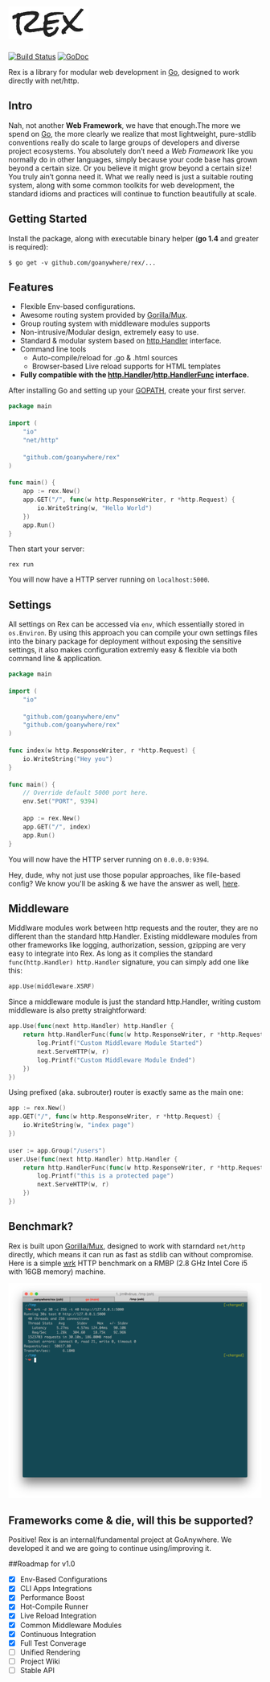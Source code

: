 <a href="#"><img alt="rex" src="https://raw.githubusercontent.com/goanywhere/rex/assets/images/rex.png" width="160px" height="64px"></a>
===
[![Build Status](https://travis-ci.org/goanywhere/rex.svg?branch=master)](https://travis-ci.org/goanywhere/rex) [![GoDoc](https://godoc.org/github.com/goanywhere/rex?status.svg)](http://godoc.org/github.com/goanywhere/rex)

Rex is a library for modular web development in [Go](http://golang.org/), designed to work directly with net/http.

## Intro

Nah, not another **Web Framework**, we have that enough.The more we spend on [Go](http://golang.org/), the more clearly we realize that most lightweight, pure-stdlib conventions really do scale to large groups of developers and diverse project ecosystems. You absolutely don’t need a *Web Framework* like you normally do in other languages, simply because your code base has grown beyond a certain size. Or you believe it might grow beyond a certain size! You truly ain’t gonna need it. What we really need is just a suitable routing system, along with some common toolkits for web development, the standard idioms and practices will continue to function beautifully at scale.

## Getting Started

Install the package, along with executable binary helper (**go 1.4** and greater is required):

```shell
$ go get -v github.com/goanywhere/rex/...
```

## Features
* Flexible Env-based configurations.
* Awesome routing system provided by [Gorilla/Mux](//github.com/gorilla/mux).
* Group routing system with middleware modules supports
* Non-intrusive/Modular design, extremely easy to use.
* Standard & modular system based on [http.Handler](http://godoc.org/net/http#Handler) interface.
* Command line tools
    * Auto-compile/reload for .go & .html sources
    * Browser-based Live reload supports for HTML templates
* **Fully compatible with the [http.Handler](http://godoc.org/net/http#Handler)/[http.HandlerFunc](http://godoc.org/net/http#HandlerFunc) interface.**


After installing Go and setting up your [GOPATH](http://golang.org/doc/code.html#GOPATH), create your first server.

``` go
package main

import (
    "io"
    "net/http"

    "github.com/goanywhere/rex"
)

func main() {
    app := rex.New()
    app.GET("/", func(w http.ResponseWriter, r *http.Request) {
        io.WriteString(w, "Hello World")
    })
    app.Run()
}
```

Then start your server:
``` shell
rex run
```

You will now have a HTTP server running on `localhost:5000`.




## Settings

All settings on Rex can be accessed via `env`, which essentially stored in `os.Environ`. By using this approach you can compile your own settings files into the binary package for deployment without exposing the sensitive settings, it also makes configuration extremly easy & flexible via both command line & application.

``` go
package main

import (
    "io"

    "github.com/goanywhere/env"
    "github.com/goanywhere/rex"
)

func index(w http.ResponseWriter, r *http.Request) {
    io.WriteString("Hey you")
}

func main() {
    // Override default 5000 port here.
    env.Set("PORT", 9394)

    app := rex.New()
    app.GET("/", index)
    app.Run()
}
```

You will now have the HTTP server running on `0.0.0.0:9394`.

Hey, dude, why not just use those popular approaches, like file-based config? We know you'll be asking & we have the answer as well, [here](http://12factor.net/config).


## Middleware

Middlware modules work between http requests and the router, they are no different than the standard http.Handler. Existing middleware modules from other frameworks like logging, authorization, session, gzipping are very easy to integrate into Rex. As long as it complies the standard `func(http.Handler) http.Handler` signature, you can simply add one like this:

``` go
app.Use(middleware.XSRF)
```


Since a middleware module is just the standard http.Handler, writing custom middleware is also pretty straightforward:

``` go
app.Use(func(next http.Handler) http.Handler {
    return http.HandlerFunc(func(w http.ResponseWriter, r *http.Request) {
        log.Printf("Custom Middleware Module Started")
        next.ServeHTTP(w, r)
        log.Printf("Custom Middleware Module Ended")
    })
})
```

Using prefixed (aka. subrouter) router is exactly same as the main one:

```go
app := rex.New()
app.GET("/", func(w http.ResponseWriter, r *http.Request) {
    io.WriteString(w, "index page")
})

user := app.Group("/users")
user.Use(func(next http.Handler) http.Handler {
    return http.HandlerFunc(func(w http.ResponseWriter, r *http.Request) {
        log.Printf("this is a protected page")
        next.ServeHTTP(w, r)
    })
})
```

## Benchmark?

Rex is built upon [Gorilla/Mux](//github.com/gorilla/mux), designed to work with starndard `net/http` directly, which means it can run as fast as stdlib can without compromise. Here is a simple [wrk](https://github.com/wg/wrk) HTTP benchmark on a RMBP (2.8 GHz Intel Core i5 with 16GB memory) machine.

<img alt="wrk" src="https://raw.githubusercontent.com/goanywhere/rex/assets/images/wrk.png">


## Frameworks come & die, will this be supported?

Positive! Rex is an internal/fundamental project at GoAnywhere. We developed it and we are going to continue using/improving it.


##Roadmap for v1.0

- [X] Env-Based Configurations
- [X] CLI Apps Integrations
- [X] Performance Boost
- [X] Hot-Compile Runner
- [X] Live Reload Integration
- [X] Common Middleware Modules
- [X] Continuous Integration
- [X] Full Test Converage
- [ ] Unified Rendering
- [ ] Project Wiki
- [ ] Stable API
